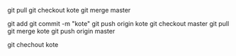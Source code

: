 git pull
git checkout kote
git merge master

git add 
git commit -m "kote"
git push origin kote
git checkout master
git pull
git merge kote
git push origin master

git chechout kote
